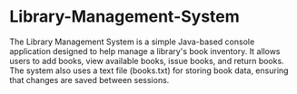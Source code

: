 # Library-Management-System
The Library Management System is a simple Java-based console application designed to help manage a library's book inventory. It allows users to add books, view available books, issue books, and return books. The system also uses a text file (books.txt) for storing book data, ensuring that changes are saved between sessions.
